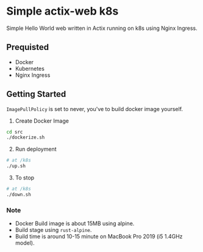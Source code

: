 # Simple actix-web k8s
Simple Hello World web written in Actix running on k8s using Nginx Ingress.

## Prequisted
- Docker
- Kubernetes
- Nginx Ingress

## Getting Started
`ImagePullPolicy` is set to never, you've to build docker image yourself.

1. Create Docker Image
```bash
cd src
./dockerize.sh
```

2. Run deployment
```bash
# at /k8s
./up.sh
```

3. To stop
```bash
# at /k8s
./down.sh
```

### Note
- Docker Build image is about 15MB using alpine.
- Build stage using `rust-alpine`.
- Build time is around 10-15 minute on MacBook Pro 2019 (i5 1.4GHz model).